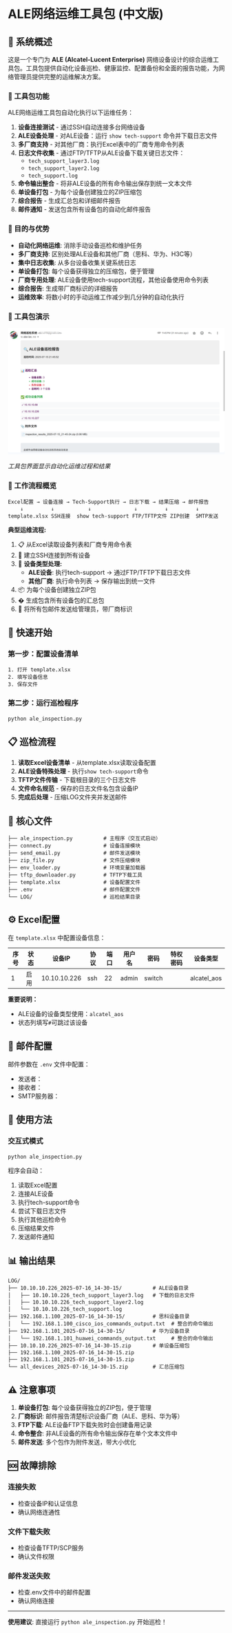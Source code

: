 # ALE网络运维工具包 (中文版)

## 🎯 系统概述

这是一个专门为 **ALE (Alcatel-Lucent Enterprise)** 网络设备设计的综合运维工具包。工具包提供自动化设备巡检、健康监控、配置备份和全面的报告功能，为网络管理员提供完整的运维解决方案。

### 🔧 工具包功能

ALE网络运维工具包自动化执行以下运维任务：

1. **设备连接测试** - 通过SSH自动连接多台网络设备
2. **ALE设备处理** - 对ALE设备：运行 `show tech-support` 命令并下载日志文件
3. **多厂商支持** - 对其他厂商：执行Excel表中的厂商专用命令列表
4. **日志文件收集** - 通过FTP/TFTP从ALE设备下载关键日志文件：
   - `tech_support_layer3.log`
   - `tech_support_layer2.log`
   - `tech_support.log`
5. **命令输出整合** - 将非ALE设备的所有命令输出保存到统一文本文件
6. **单设备打包** - 为每个设备创建独立的ZIP压缩包
7. **综合报告** - 生成汇总包和详细邮件报告
8. **邮件通知** - 发送包含所有设备包的自动化邮件报告

### 🎯 目的与优势

- **自动化网络运维**: 消除手动设备巡检和维护任务
- **多厂商支持**: 区别处理ALE设备和其他厂商（思科、华为、H3C等）
- **集中日志收集**: 从多台设备收集关键系统日志
- **单设备打包**: 每个设备获得独立的压缩包，便于管理
- **厂商专用处理**: ALE设备使用tech-support流程，其他设备使用命令列表
- **综合报告**: 生成带厂商标识的详细报告
- **运维效率**: 将数小时的手动运维工作减少到几分钟的自动化执行

### 📸 工具包演示

![ALE网络运维工具包](IMG/image.png)

*工具包界面显示自动化运维过程和结果*

### 🔄 工作流程概览

```
Excel配置 → 设备连接 → Tech-Support执行 → 日志下载 → 结果压缩 → 邮件报告
    ↓         ↓           ↓              ↓         ↓         ↓
template.xlsx SSH连接  show tech-support FTP/TFTP文件 ZIP创建  SMTP发送
```

**典型运维流程:**
1. 📋 从Excel读取设备列表和厂商专用命令表
2. 🔌 建立SSH连接到所有设备
3. 🔀 **设备类型处理:**
   - **ALE设备**: 执行tech-support → 通过FTP/TFTP下载日志文件
   - **其他厂商**: 执行命令列表 → 保存输出到统一文件
4. 📦 为每个设备创建独立ZIP包
5. � 生成包含所有设备包的汇总包
6. 📧 将所有包邮件发送给管理员，带厂商标识

## 🚀 快速开始

### 第一步：配置设备清单
```
1. 打开 template.xlsx
2. 填写设备信息
3. 保存文件
```

### 第二步：运行巡检程序
```bash
python ale_inspection.py
```

## 📋 巡检流程

1. **读取Excel设备清单** - 从template.xlsx读取设备配置
2. **ALE设备特殊处理** - 执行`show tech-support`命令
3. **TFTP文件传输** - 下载根目录的三个日志文件
4. **文件命名规范** - 保存的日志文件名包含设备IP
5. **完成后处理** - 压缩LOG文件夹并发送邮件

## 📁 核心文件

```
├── ale_inspection.py          # 主程序（交互式启动）
├── connect.py                 # 设备连接模块
├── send_email.py              # 邮件发送模块
├── zip_file.py                # 文件压缩模块
├── env_loader.py              # 环境变量加载器
├── tftp_downloader.py         # TFTP下载工具
├── template.xlsx              # 设备配置文件
├── .env                       # 邮件配置文件
└── LOG/                       # 巡检结果目录
```

## ⚙️ Excel配置

在 `template.xlsx` 中配置设备信息：

| 序号 | 状态 | 设备IP | 协议 | 端口 | 用户名 | 密码 | 特权密码 | 设备类型 |
|------|------|--------|------|------|--------|------|----------|----------|
| 1 | 启用 | 10.10.10.226 | ssh | 22 | admin | switch | | alcatel_aos |

**重要说明：**
- ALE设备的设备类型使用：`alcatel_aos`
- 状态列填写`#`可跳过该设备

## 📧 邮件配置

邮件参数在 `.env` 文件中配置：
- 发送者：
- 接收者：
- SMTP服务器：

## 🔧 使用方法

### 交互式模式
```bash
python ale_inspection.py
```
程序会自动：
1. 读取Excel配置
2. 连接ALE设备
3. 执行tech-support命令
4. 尝试下载日志文件
5. 执行其他巡检命令
6. 压缩结果文件
7. 发送邮件通知

## 📊 输出结果

```
LOG/
├── 10.10.10.226_2025-07-16_14-30-15/          # ALE设备目录
│   ├── 10.10.10.226_tech_support_layer3.log   # 下载的日志文件
│   ├── 10.10.10.226_tech_support_layer2.log
│   └── 10.10.10.226_tech_support.log
├── 192.168.1.100_2025-07-16_14-30-15/         # 思科设备目录
│   └── 192.168.1.100_cisco_ios_commands_output.txt  # 整合的命令输出
├── 192.168.1.101_2025-07-16_14-30-15/         # 华为设备目录
│   └── 192.168.1.101_huawei_commands_output.txt     # 整合的命令输出
├── 10.10.10.226_2025-07-16_14-30-15.zip       # 单设备压缩包
├── 192.168.1.100_2025-07-16_14-30-15.zip
├── 192.168.1.101_2025-07-16_14-30-15.zip
└── all_devices_2025-07-16_14-30-15.zip        # 汇总压缩包
```

## ⚠️ 注意事项

1. **单设备打包**: 每个设备获得独立的ZIP包，便于管理
2. **厂商标识**: 邮件报告清楚标识设备厂商（ALE、思科、华为等）
3. **FTP下载**: ALE设备FTP下载失败时会创建备用记录
4. **命令整合**: 非ALE设备的所有命令输出保存在单个文本文件中
5. **邮件发送**: 多个包作为附件发送，带大小优化

## 🆘 故障排除

### 连接失败
- 检查设备IP和认证信息
- 确认网络连通性

### 文件下载失败
- 检查设备TFTP/SCP服务
- 确认文件权限

### 邮件发送失败
- 检查.env文件中的邮件配置
- 确认网络连接

---

**使用建议**: 直接运行 `python ale_inspection.py` 开始巡检！
